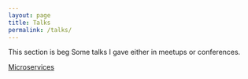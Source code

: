 ```yaml
---
layout: page
title: Talks
permalink: /talks/
---
```


This section is beg
Some talks I gave either in meetups or conferences.

[Microservices](20191120_microservices/index.html)